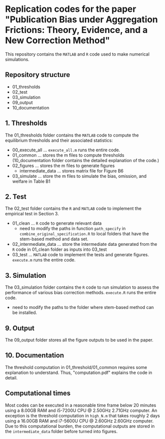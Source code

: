 # Replication codes for the paper "Publication Bias under Aggregation Frictions: Theory, Evidence, and a New Correction Method"

This repository contains the `MATLAB` and `R` code used to make numerical simulations.

## Repository structure
- 01_thresholds
- 02_test
- 03_simulation
- 09_output
- 10_documentation

## 1. Thresholds
The 01_thresholds folder contains the `MATLAB` code to compute the equilibrium thresholds and their associated statistics:
- 00_execute_all ... `execute_all.m` runs the entire code.
- 01_common ... stores the m files to compute thresholds (10_documentation folder contains the detailed explanation of the code.)
- 02_figures ... stores the m files to generate figures
  - intermediate_data ... stores matrix file for Figure B6
- 03_simulate ... store the m files to simulate the bias, omission, and welfare in Table B1

## 2. Test
The 02_test folder contains the `R` and `MATLAB` code to implement the empirical test in Section 3. 
- 01_clean ... `R` code to generate relevant data
  - need to modify the paths in function `path_specify` in `combine_original_specification.R` to local folders that have the stem-based method and data set.
- 02_intermediate_data ... store the intermediate data generated from the `R` code in 01_clean folder as inputs into 03_test
- 03_test ... `MATLAB` code to implement the tests and generate figures. `execute.m` runs the entire code.

## 3. Simulation
The 03_simulation folder contains the `R` code to run simulation to assess the performance of various bias correction methods. `execute.R` runs the entire code.
- need to modify the paths to the folder where stem-based method can be installed.

## 9. Output
The 09_output folder stores all the figure outputs to be used in the paper.

## 10. Documentation
The threshold computation in 01_threshold/01_common requires some explanation to understand. Thus, "computation.pdf" explains the code in detail.

## Computational times
Most codes can be executed in a reasonable time frame below 20 minutes using a 8.00GB RAM and i5-7200U CPU @ 2.50GHz 2.71GHz computer. An exception is the threshold computation in `high_N.m` that takes roughly 2 days using a 16.00GB RAM and i7-5600U CPU @ 2.60GHz 2.60GHz  computer. Due to this computational burden, the computational outputs are stored in the `intermediate_data` folder before turned into figures.

